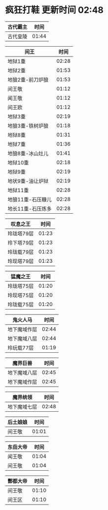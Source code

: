 # 疯狂打鞋 更新时间 02:48

| 古代霸主   | 时间    |
|--------|-------|
| 古代皇陵 | 01:44 |

| 间王   | 时间    |
|--------|-------|
| 地狱1重 | 02:28 |
| 地狱2重 | 01:53 |
| 地狼2重-前刀炉狼 | 01:53 |
| 间王敬 | 01:12 |
| 闻王敬 | 01:12 |
| 间王欧 | 01:12 |
| 地狱3重 | 02:19 |
| 地狼3重-铁树炉狼 | 01:18 |
| 地狱8重 | 01:31 |
| 地狱7重 | 01:36 |
| 地狼8重-冰山灶儿 | 01:41 |
| 地狱10重 | 02:18 |
| 地狱9重 | 02:19 |
| 地状9重-油让炉狱 | 02:19 |
| 地狱11重 | 02:28 |
| 地狼11重-石压糠儿 | 02:28 |
| 地长11重-石压炼多 | 02:28 |

| 叹息之王   | 时间    |
|--------|-------|
| 玲珑塔79层 | 01:23 |
| 玲下塔79层 | 01:23 |
| 玲珑载79层 | 01:23 |
| 玲现塔79层 | 01:23 |

| 猛魔之王   | 时间    |
|--------|-------|
| 玲珑塔75层 | 01:20 |
| 玲现塔75层 | 01:20 |
| 玲珑载75层 | 01:20 |

| 鬼火人马   | 时间    |
|--------|-------|
| 地下魔域作层 | 02:44 |
| 地下魔域八层 | 02:44 |
| 玲玩载77层 | 01:19 |

| 魔界巨兽   | 时间    |
|--------|-------|
| 地下魔域八层 | 02:45 |
| 地下魔域作层 | 02:45 |

| 魔界统领   | 时间    |
|--------|-------|
| 地下魔域七层 | 02:48 |

| 后土娘娘   | 时间    |
|--------|-------|
| 间王敬 | 01:01 |

| 东岳大帝   | 时间    |
|--------|-------|
| 闻王敬 | 01:04 |
| 间王敬 | 01:04 |

| 酆都大帝   | 时间    |
|--------|-------|
| 间王敬 | 01:10 |
| 间王区 | 01:10 |